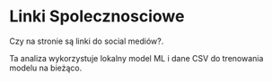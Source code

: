 # Linki Spolecznosciowe

Czy na stronie są linki do social mediów?.

Ta analiza wykorzystuje lokalny model ML i dane CSV do trenowania modelu na bieżąco.